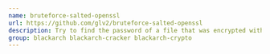 ```yaml
---
name: bruteforce-salted-openssl
url: https://github.com/glv2/bruteforce-salted-openssl
description: Try to find the password of a file that was encrypted with the 'openssl' command.
group: blackarch blackarch-cracker blackarch-crypto
---
```


